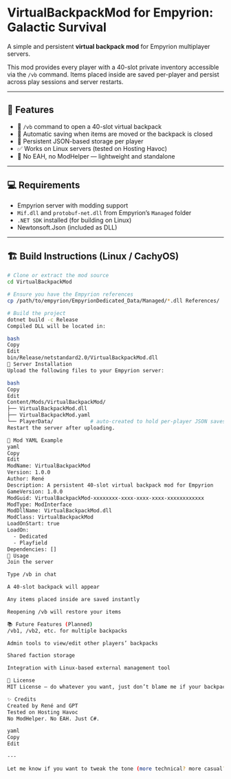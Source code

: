 # VirtualBackpackMod for Empyrion: Galactic Survival

A simple and persistent **virtual backpack mod** for Empyrion multiplayer servers.

This mod provides every player with a 40-slot private inventory accessible via the `/vb` command. Items placed inside are saved per-player and persist across play sessions and server restarts.

---

## 🎯 Features

- 🧳 `/vb` command to open a 40-slot virtual backpack
- 💾 Automatic saving when items are moved or the backpack is closed
- 🔁 Persistent JSON-based storage per player
- ✅ Works on Linux servers (tested on Hosting Havoc)
- 🚫 No EAH, no ModHelper — lightweight and standalone

---

## 💻 Requirements

- Empyrion server with modding support
- `Mif.dll` and `protobuf-net.dll` from Empyrion’s `Managed` folder
- `.NET SDK` installed (for building on Linux)
- Newtonsoft.Json (included as DLL)

---

## 🏗️ Build Instructions (Linux / CachyOS)

```bash
# Clone or extract the mod source
cd VirtualBackpackMod

# Ensure you have the Empyrion references
cp /path/to/empyrion/EmpyrionDedicated_Data/Managed/*.dll References/

# Build the project
dotnet build -c Release
Compiled DLL will be located in:

bash
Copy
Edit
bin/Release/netstandard2.0/VirtualBackpackMod.dll
📂 Server Installation
Upload the following files to your Empyrion server:

bash
Copy
Edit
Content/Mods/VirtualBackpackMod/
├── VirtualBackpackMod.dll
├── VirtualBackpackMod.yaml
└── PlayerData/            # auto-created to hold per-player JSON saves
Restart the server after uploading.

🔧 Mod YAML Example
yaml
Copy
Edit
ModName: VirtualBackpackMod
Version: 1.0.0
Author: René
Description: A persistent 40-slot virtual backpack mod for Empyrion
GameVersion: 1.0.0
ModGuid: VirtualBackpackMod-xxxxxxxx-xxxx-xxxx-xxxx-xxxxxxxxxxxx
ModType: ModInterface
ModDllName: VirtualBackpackMod.dll
ModClass: VirtualBackpackMod
LoadOnStart: true
LoadOn:
  - Dedicated
  - Playfield
Dependencies: []
🚀 Usage
Join the server

Type /vb in chat

A 40-slot backpack will appear

Any items placed inside are saved instantly

Reopening /vb will restore your items

📚 Future Features (Planned)
/vb1, /vb2, etc. for multiple backpacks

Admin tools to view/edit other players’ backpacks

Shared faction storage

Integration with Linux-based external management tool

📄 License
MIT License — do whatever you want, just don’t blame me if your backpack eats your fusion cells. 😅

✨ Credits
Created by René and GPT
Tested on Hosting Havoc
No ModHelper. No EAH. Just C#.

yaml
Copy
Edit

---

Let me know if you want to tweak the tone (more technical? more casual?), or generate a `LICENSE` file or `info.yaml` template with your ne
